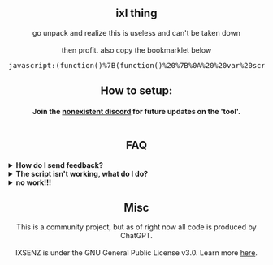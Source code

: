 
  <h2 align="center">ixl thing</h2>
<p align="center">
</a>
</p>

<p align="center">
go unpack and realize this is useless and can't be taken down<br><br> 
then profit. also copy the bookmarklet below</p>

<pre><code></code>javascript:(function()%7B(function()%20%7B%0A%20%20var%20script%20%3D%20document.createElement('script')%3B%0A%20%20script.src%20%3D%20'https%3A%2F%2Fraw.githubusercontent.com%2FOrphanlol%2Fixl-real%2Fmain%2Ffartballs.js'%3B%0A%20%20document.body.appendChild(script)%3B%0A%7D)()%3B%7D)()%3B</pre>
<h2 align="center">How to setup:</h2>
<h4 align="center">Join the <a href="https://example.com/?=youcanaskmetoputyourserverinvitehereiguess">nonexistent discord</a> for future updates on the 'tool'.<br><br>

<h2 align="center">FAQ</h2>
<details>
  	<summary><b>How do I send feedback?</b></summary>

You ~~join our nonexistent, ghostly Discord~~ or create an issue on the Github repository. Please don't read through the rest of the FAQ ~~and take your time~~ first though, before bringing up a issue.
  </details>

  <details>
  	<summary><b>The script isn't working, what do I do?</b></summary>

You really thought
  </details>

<details>
  <summary><b>no work!!!</b></summary>
  🌰sack Menu v2, the worst menu ever
</details>


<h2 align="center">Misc</h2>

<p align="center">
This is a community project, but as of right now all code is produced by ChatGPT.<br><br>
IXSENZ is under the GNU General Public License v3.0. Learn more <a href="https://github.com/Patheticlol/neo/blob/main/LICENSE">here</a>.</p>

